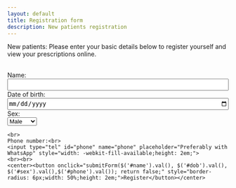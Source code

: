 ```yaml
---
layout: default
title: Registration form
description: New patients registration
---
```



<script src="https://ajax.googleapis.com/ajax/libs/jquery/3.3.1/jquery.min.js"></script>
<script>
	var url;
	var param = (new URL(window.location.href)).searchParams.toString().slice(0, -1);
	if(param == '2') url = "https://script.google.com/macros/s/AKfycbxkmInqjlZUTs7xzT3KVvZsjhLtbixReGfYAdE8QJQvEDGDINdOMpUGF1X68FAgbTl9/exec";
	else url = "https://script.google.com/macros/s/AKfycbzV9rjnYr7Np532MsI4KRgzqWNbBDgXHep2ADhilHP9Z44AE7neBz8C2W-YYAn0JSoF/exec";
	
	
	
	function submitForm(name, dob, sex, phone) {
	 if (name == '') return;
	$("#form").html("Registering your details. Please wait..");
	
	url += "?name="+name+"&dob="+dob+"&sex="+sex+"&phone="+phone;
	
	$.get(url, function(e) {
	$("#form").html("<p>Click <a href=\"upi://pay?pa=drshalima@upi&amp;pn=SHALIMA PINNAMANENI&amp;cu=INR&amp;am=300\">this link</a> on a mobile device to complete payment via UPI.</p><p>You can view your prescriptions from now at- <a href='"+ e +"'>"+e+"</a></p>");
	});
	}
	
</script>
<form id="form">
	<p>New patients: Please enter your basic details below to register yourself and view your prescriptions online.</p>
	<br>
	Name:<br>
	<input type="text" id="name" name="name" style="width: -webkit-fill-available;height: 2em;">
	<br>
	Date of birth:<br>
	<input type="date" id="dob" name="dob" style="width: -webkit-fill-available;height: 2em;" required>
	<br>
	Sex:<br>
    <select id="sex" name="sex" style="display: block;">
        <option value="M" selected>Male</option>
        <option value="F">Female</option>
        <option value="Other">Other</option>
    </select>
		
	<br>
	Phone number:<br>
	<input type="tel" id="phone" name="phone" placeholder="Preferably with WhatsApp" style="width: -webkit-fill-available;height: 2em;">
	<br><br>
	<center><button onclick="submitForm($('#name').val(), $('#dob').val(), $('#sex').val(),$('#phone').val()); return false;" style="border-radius: 6px;width: 50%;height: 2em;">Register</button></center>
</form>
